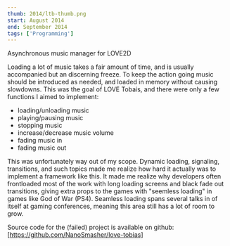 ```yaml
---
thumb: 2014/ltb-thumb.png
start: August 2014
end: September 2014
tags: ['Programming']
---
```


Asynchronous music manager for LOVE2D

<!-- more -->

Loading a lot of music takes a fair amount of time,  and is usually accompanied but an discerning freeze. To keep the action going music should be introduced as needed, and loaded in memory without causing slowdowns. This was the goal of LOVE Tobais, and there were only a few functions I aimed to implement:

* loading/unloading music  
* playing/pausing music  
* stopping music  
* increase/decrease music volume  
* fading music in  
* fading music out  

This was unfortunately way out of my scope. Dynamic loading, signaling, transitions, and such topics made me realize how hard it actually was to implement a framework like this. It made me realize why developers often frontloaded most of the work with long loading screens and black fade out transitions, giving extra props to the games with "seemless loading" in games like God of War (PS4). Seamless loading spans several talks in of itself at gaming conferences, meaning this area still has a lot of room to grow.

Source code for the (failed) project is available on github: [https://github.com/NanoSmasher/love-tobias]